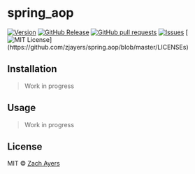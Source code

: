 # spring_aop
[![Version](https://badge.fury.io/gh/zjayers%2Fspring.aop.svg)](https://badge.fury.io/gh/zjayersb%2Fspring.aop)
[![GitHub Release](https://img.shields.io/github/release/zjayers/spring.aop.svg?style=flat)]()
[![GitHub pull requests](https://img.shields.io/github/issues-pr/zjayers/spring.aop.svg?style=flat)]()
[![Issues](https://img.shields.io/github/issues-raw/zjayers/spring.aop.svg?maxAge=25000)](https://github.com/zjayers/spring.aop/issues)
[![MIT License](https://img.shields.io/apm/zjayers/spring.aop.svg?)](https://github.com/zjayers/spring.aop/blob/master/LICENSEs)

## Installation

> Work in progress

## Usage

> Work in progress

## License

MIT © [Zach Ayers]()
